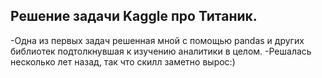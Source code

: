 ## Решение задачи Kaggle про Титаник.
-Одна из первых задач решенная мной с помощью pandas и других библиотек подтолкнувшая к изучению аналитики в целом.
-Решалась несколько лет назад, так что скилл заметно вырос:)
